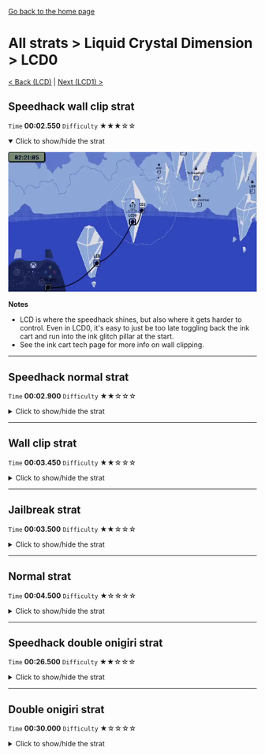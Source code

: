 [Go back to the home page](https://github.com/Doublevil/scbspeedrun)

# All strats > Liquid Crystal Dimension > LCD0

[< Back (LCD)](https://github.com/Doublevil/scbspeedrun/blob/main/levels/all_lvl/LCD/LCD.md) | [Next (LCD1) >](https://github.com/Doublevil/scbspeedrun/blob/main/levels/all_lvl/LCD/LCD1.md)

## Speedhack wall clip strat

`Time` **00:02.550** `Difficulty` ★★★☆☆
<details open>
  <summary>Click to show/hide the strat</summary>

  [![Strat animation](https://github.com/Doublevil/scbspeedrun/blob/main/media/levels/LCD/LCD0_S_WallClipStrat.webp)](https://github.com/Doublevil/scbspeedrun/blob/main/media/levels/LCD/LCD0_S_WallClipStrat.mp4?raw=true)

  **Notes**
  - LCD is where the speedhack shines, but also where it gets harder to control. Even in LCD0, it's easy to just be too late toggling back the ink cart and run into the ink glitch pillar at the start.
  - See the ink cart tech page for more info on wall clipping.
</details>

---
## Speedhack normal strat

`Time` **00:02.900** `Difficulty` ★★☆☆☆
<details>
  <summary>Click to show/hide the strat</summary>

  [![Strat animation](https://github.com/Doublevil/scbspeedrun/blob/main/media/levels/LCD/LCD0_S_NormalStrat.webp)](https://github.com/Doublevil/scbspeedrun/blob/main/media/levels/LCD/LCD0_S_NormalStrat.mp4?raw=true)

  **Notes**
  - LCD is where the speedhack shines, but also where it gets harder to control. Even in LCD0, it's easy to just be too late toggling back the ink cart and run into the ink glitch pillar at the start.
</details>

---
## Wall clip strat

`Time` **00:03.450** `Difficulty` ★★☆☆☆
<details>
  <summary>Click to show/hide the strat</summary>

  [![Strat animation](https://github.com/Doublevil/scbspeedrun/blob/main/media/levels/LCD/LCD0_WallClipStrat.webp)](https://github.com/Doublevil/scbspeedrun/blob/main/media/levels/LCD/LCD0_WallClipStrat.mp4?raw=true)

  **Notes**
  - See the ink cart tech page for more info on wall clipping.
</details>

---
## Jailbreak strat

`Time` **00:03.500** `Difficulty` ★★☆☆☆
<details>
  <summary>Click to show/hide the strat</summary>

  [![Strat animation](https://github.com/Doublevil/scbspeedrun/blob/main/media/levels/LCD/LCD0_JailbreakStrat.webp)](https://github.com/Doublevil/scbspeedrun/blob/main/media/levels/LCD/LCD0_JailbreakStrat.mp4?raw=true)
</details>

---
## Normal strat

`Time` **00:04.500** `Difficulty` ★☆☆☆☆
<details>
  <summary>Click to show/hide the strat</summary>

  [![Strat animation](https://github.com/Doublevil/scbspeedrun/blob/main/media/levels/LCD/LCD0_Strat.webp)](https://github.com/Doublevil/scbspeedrun/blob/main/media/levels/LCD/LCD0_Strat.mp4?raw=true)
</details>

---
## Speedhack double onigiri strat

`Time` **00:26.500** `Difficulty` ★★☆☆☆
<details>
  <summary>Click to show/hide the strat</summary>

  [![Strat animation](https://github.com/Doublevil/scbspeedrun/blob/main/media/levels/LCD/LCD0_S_DoubleOnigiri.webp)](https://github.com/Doublevil/scbspeedrun/blob/main/media/levels/LCD/LCD0_S_DoubleOnigiri.mp4?raw=true)

  **Notes**
  - Ugh. Thanks Sørb!
  - Don't try to over-optimize and miss a platform or something. You don't want to die on this one.
  - You can do the onigiris in reverse order if you prefer, there's no real difference in timing.
</details>

---
## Double onigiri strat

`Time` **00:30.000** `Difficulty` ★☆☆☆☆
<details>
  <summary>Click to show/hide the strat</summary>

  [![Strat animation](https://github.com/Doublevil/scbspeedrun/blob/main/media/levels/LCD/LCD0_DoubleOnigiriStrat.webp)](https://github.com/Doublevil/scbspeedrun/blob/main/media/levels/LCD/LCD0_DoubleOnigiriStrat.mp4?raw=true)

  **Notes**
  - Ugh. Thanks Sørb!
  - Don't try to over-optimize and miss a platform or something. You don't want to die on this one.
</details>
